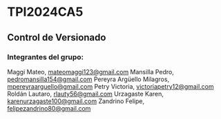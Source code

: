 # TPI2024CA5
## Control de Versionado
### Integrantes del grupo:
Maggi Mateo, mateomaggi123@gmail.com 
Mansilla Pedro, pedromansilla154@gmail.com
Pereyra Argüello Milagros, mpereyraarguello@gmail.com
Petry Victoria, victoriapetry12@gmail.com
Roldán Lautaro, rlauty56@gmail.com
Urzagaste Karen,  karenurzagaste100@gmail.com
Zandrino Felipe,  felipezandrino80@gmail.com
